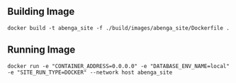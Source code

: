## Building Image

```
docker build -t abenga_site -f ./build/images/abenga_site/Dockerfile .
```

## Running Image

```
docker run -e "CONTAINER_ADDRESS=0.0.0.0" -e "DATABASE_ENV_NAME=local" -e "SITE_RUN_TYPE=DOCKER" --network host abenga_site
```
